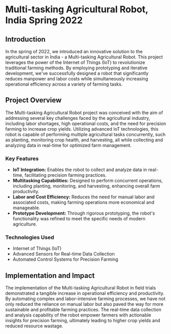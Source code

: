 # Multi-tasking Agricultural Robot, India Spring 2022

## Introduction

In the spring of 2022, we introduced an innovative solution to the agricultural sector in India - a Multi-tasking Agricultural Robot. This project leverages the power of the Internet of Things (IoT) to revolutionize traditional farming methods. By employing prototyping and iterative development, we've successfully designed a robot that significantly reduces manpower and labor costs while simultaneously increasing operational efficiency across a variety of farming tasks.

## Project Overview

The Multi-tasking Agricultural Robot project was conceived with the aim of addressing several key challenges faced by the agricultural industry, including labor shortages, high operational costs, and the need for precision farming to increase crop yields. Utilizing advanced IoT technologies, this robot is capable of performing multiple agricultural tasks concurrently, such as planting, monitoring crop health, and harvesting, all while collecting and analyzing data in real-time for optimized farm management.

### Key Features

- **IoT Integration:** Enables the robot to collect and analyze data in real-time, facilitating precision farming practices.
- **Multitasking Capabilities:** Designed to perform concurrent operations, including planting, monitoring, and harvesting, enhancing overall farm productivity.
- **Labor and Cost Efficiency:** Reduces the need for manual labor and associated costs, making farming operations more economical and manageable.
- **Prototype Development:** Through rigorous prototyping, the robot's functionality was refined to meet the specific needs of modern agriculture.

### Technologies Used

- Internet of Things (IoT)
- Advanced Sensors for Real-time Data Collection
- Automated Control Systems for Precision Farming

## Implementation and Impact

The implementation of the Multi-tasking Agricultural Robot in field trials demonstrated a tangible increase in operational efficiency and productivity. By automating complex and labor-intensive farming processes, we have not only reduced the reliance on manual labor but also paved the way for more sustainable and profitable farming practices. The real-time data collection and analysis capability of the robot empower farmers with actionable insights for precision farming, ultimately leading to higher crop yields and reduced resource wastage.


